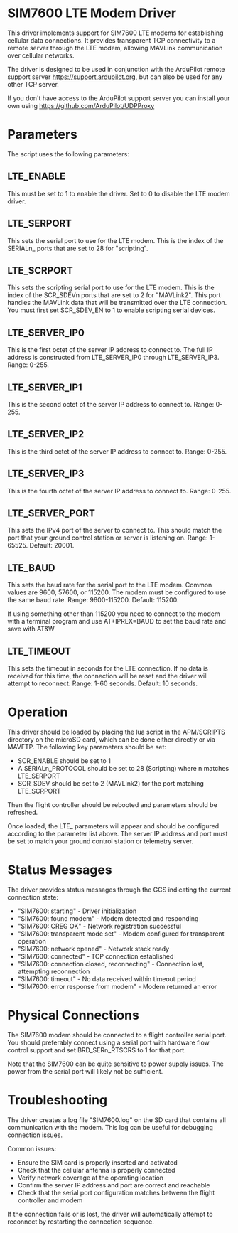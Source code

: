 # SIM7600 LTE Modem Driver

This driver implements support for SIM7600 LTE modems for establishing
cellular data connections. It provides transparent TCP connectivity to
a remote server through the LTE modem, allowing MAVLink communication
over cellular networks.

The driver is designed to be used in conjunction with the ArduPilot
remote support server https://support.ardupilot.org, but can also be
used for any other TCP server.

If you don't have access to the ArduPilot support server you can
install your own using https://github.com/ArduPilot/UDPProxy

# Parameters

The script uses the following parameters:

## LTE_ENABLE

This must be set to 1 to enable the driver. Set to 0 to disable the
LTE modem driver.

## LTE_SERPORT

This sets the serial port to use for the LTE modem. This is the index
of the SERIALn_ ports that are set to 28 for "scripting".

## LTE_SCRPORT

This sets the scripting serial port to use for the LTE modem. This is
the index of the SCR_SDEVn ports that are set to 2 for "MAVLink2". This
port handles the MAVLink data that will be transmitted over the LTE
connection. You must first set SCR_SDEV_EN to 1 to enable scripting
serial devices.

## LTE_SERVER_IP0

This is the first octet of the server IP address to connect to. The
full IP address is constructed from LTE_SERVER_IP0 through
LTE_SERVER_IP3. Range: 0-255.

## LTE_SERVER_IP1

This is the second octet of the server IP address to connect to.
Range: 0-255.

## LTE_SERVER_IP2

This is the third octet of the server IP address to connect to.
Range: 0-255.

## LTE_SERVER_IP3

This is the fourth octet of the server IP address to connect to.
Range: 0-255.

## LTE_SERVER_PORT

This sets the IPv4 port of the server to connect to. This should match
the port that your ground control station or server is listening on.
Range: 1-65525. Default: 20001.

## LTE_BAUD

This sets the baud rate for the serial port to the LTE modem. Common
values are 9600, 57600, or 115200. The modem must be configured to use
the same baud rate. Range: 9600-115200. Default: 115200.

If using something other than 115200 you need to connect to the modem
with a terminal program and use AT+IPREX=BAUD to set the baud rate and
save with AT&W

## LTE_TIMEOUT

This sets the timeout in seconds for the LTE connection. If no data is
received for this time, the connection will be reset and the driver
will attempt to reconnect. Range: 1-60 seconds. Default: 10 seconds.

# Operation

This driver should be loaded by placing the lua script in the
APM/SCRIPTS directory on the microSD card, which can be done either
directly or via MAVFTP. The following key parameters should be set:

 - SCR_ENABLE should be set to 1
 - A SERIALn_PROTOCOL should be set to 28 (Scripting) where n matches LTE_SERPORT
 - SCR_SDEV should be set to 2 (MAVLink2) for the port matching LTE_SCRPORT

Then the flight controller should be rebooted and parameters should be
refreshed.

Once loaded, the LTE_ parameters will appear and should be configured
according to the parameter list above. The server IP address and port
must be set to match your ground control station or telemetry server.

# Status Messages

The driver provides status messages through the GCS indicating the current
connection state:

- "SIM7600: starting" - Driver initialization
- "SIM7600: found modem" - Modem detected and responding
- "SIM7600: CREG OK" - Network registration successful
- "SIM7600: transparent mode set" - Modem configured for transparent operation
- "SIM7600: network opened" - Network stack ready
- "SIM7600: connected" - TCP connection established
- "SIM7600: connection closed, reconnecting" - Connection lost, attempting reconnection
- "SIM7600: timeout" - No data received within timeout period
- "SIM7600: error response from modem" - Modem returned an error

# Physical Connections

The SIM7600 modem should be connected to a flight controller serial
port. You should preferably connect using a serial port with hardware
flow control support and set BRD_SERn_RTSCRS to 1 for that port.

Note that the SIM7600 can be quite sensitive to power supply
issues. The power from the serial port will likely not be sufficient.

# Troubleshooting

The driver creates a log file "SIM7600.log" on the SD card that contains
all communication with the modem. This log can be useful for debugging
connection issues.

Common issues:
- Ensure the SIM card is properly inserted and activated
- Check that the cellular antenna is properly connected
- Verify network coverage at the operating location
- Confirm the server IP address and port are correct and reachable
- Check that the serial port configuration matches between the flight controller and modem

If the connection fails or is lost, the driver will automatically attempt
to reconnect by restarting the connection sequence.
